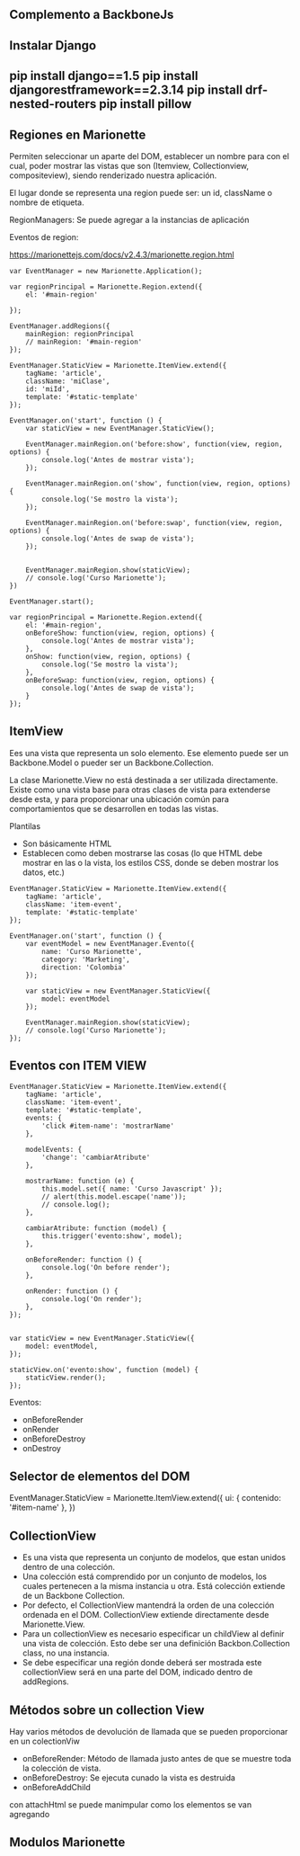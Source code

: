 Complemento a BackboneJs
---


Instalar Django
---
pip install django==1.5
pip install djangorestframework==2.3.14
pip install drf-nested-routers
pip install pillow
---



Regiones en Marionette
---

Permiten seleccionar un aparte del DOM, establecer un nombre para con el cual, poder mostrar las vistas que son (Itemview, Collectionview, compositeview), siendo renderizado nuestra aplicación.

El lugar donde se representa una region puede ser: un id, className o nombre de etiqueta.


RegionManagers: Se puede agregar a la instancias de aplicación


Eventos de region:

https://marionettejs.com/docs/v2.4.3/marionette.region.html

```
var EventManager = new Marionette.Application();

var regionPrincipal = Marionette.Region.extend({
	el: '#main-region'

});

EventManager.addRegions({
	mainRegion: regionPrincipal
	// mainRegion: '#main-region'
});

EventManager.StaticView = Marionette.ItemView.extend({
	tagName: 'article',
	className: 'miClase',
	id: 'miId',
	template: '#static-template'
});

EventManager.on('start', function () {
	var staticView = new EventManager.StaticView();

	EventManager.mainRegion.on('before:show', function(view, region, options) {
		console.log('Antes de mostrar vista');
	});

	EventManager.mainRegion.on('show', function(view, region, options) {
		console.log('Se mostro la vista');
	});

	EventManager.mainRegion.on('before:swap', function(view, region, options) {
		console.log('Antes de swap de vista');
	});


	EventManager.mainRegion.show(staticView);
	// console.log('Curso Marionette');
})

EventManager.start();
```

```
var regionPrincipal = Marionette.Region.extend({
	el: '#main-region',
	onBeforeShow: function(view, region, options) {
		console.log('Antes de mostrar vista');
	},
	onShow: function(view, region, options) {
		console.log('Se mostro la vista');
	},
	onBeforeSwap: function(view, region, options) {
		console.log('Antes de swap de vista');
	}
});
```



ItemView
---

Ees una vista que representa un solo elemento. Ese elemento puede ser un Backbone.Model o pueder ser un Backbone.Collection.

La clase Marionette.View no está destinada a ser utilizada directamente. Existe como una vista base para otras clases de vista para extenderse desde esta, y para proporcionar una ubicación común para comportamientos que se desarrollen en todas las vistas.

Plantilas
* Son básicamente HTML
* Establecen como deben mostrarse las cosas (lo que HTML debe mostrar en las o la vista, los estilos CSS, donde se deben mostrar los datos, etc.)


```
EventManager.StaticView = Marionette.ItemView.extend({
	tagName: 'article',
	className: 'item-event',
	template: '#static-template'
});

EventManager.on('start', function () {
	var eventModel = new EventManager.Evento({
		name: 'Curso Marionette',
		category: 'Marketing',
		direction: 'Colombia'
	});

	var staticView = new EventManager.StaticView({
		model: eventModel
	});

	EventManager.mainRegion.show(staticView);
	// console.log('Curso Marionette');
});
```


Eventos con ITEM VIEW
---


```
EventManager.StaticView = Marionette.ItemView.extend({
	tagName: 'article',
	className: 'item-event',
	template: '#static-template',
	events: {
		'click #item-name': 'mostrarName'
	},

	modelEvents: {
		'change': 'cambiarAtribute'
	},

	mostrarName: function (e) {
		this.model.set({ name: 'Curso Javascript' });
		// alert(this.model.escape('name'));
		// console.log();
	},

	cambiarAtribute: function (model) {
		this.trigger('evento:show', model);
	},

	onBeforeRender: function () {
		console.log('On before render');
	},

	onRender: function () {
		console.log('On render');
	},
});


var staticView = new EventManager.StaticView({
	model: eventModel,
});

staticView.on('evento:show', function (model) {
	staticView.render();
});
```

Eventos:
- onBeforeRender
- onRender
- onBeforeDestroy
- onDestroy



Selector de elementos del DOM
---

EventManager.StaticView = Marionette.ItemView.extend({
	ui: {
		contenido: '#item-name'
	},
})




CollectionView
---

* Es una vista que representa un conjunto de modelos, que estan unidos dentro de una colección.
* Una colección está comprendido por un conjunto de modelos, los cuales pertenecen a la misma instancia u otra. Está colección extiende de un Backbone Collection.
* Por defecto, el CollectionView mantendrá la orden de una colección ordenada en el DOM. CollectionView extiende directamente desde Marionette.View.
* Para un collectionView es necesario especificar un childView al definir una vista de colección. Esto debe ser una definición Backbon.Collection class, no una instancia.
* Se debe especificar una región donde deberá ser mostrada este collectionView será en una parte del DOM, indicado dentro de addRegions.


Métodos sobre un collection View
---

Hay varios métodos de devolución de llamada que se pueden proporcionar en un colectionViw

- onBeforeRender: Método de llamada justo antes de que se muestre toda la colección de vista.
- onBeforeDestroy: Se ejecuta cunado la vista es destruida
- onBeforeAddChild


con attachHtml se puede manimpular como los elementos se van agregando



Modulos Marionette
---










